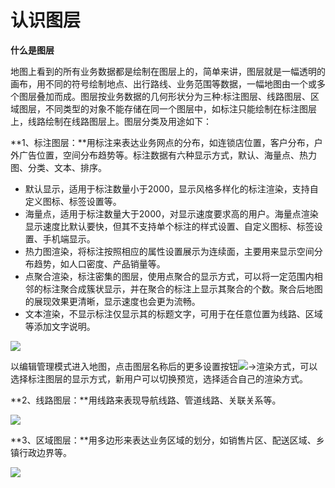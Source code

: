 # 认识图层
**什么是图层**

地图上看到的所有业务数据都是绘制在图层上的，简单来讲，图层就是一幅透明的画布，用不同的符号绘制地点、出行路线、业务范围等数据，一幅地图由一个或多个图层叠加而成。图层按业务数据的几何形状分为三种:标注图层、线路图层、区域图层，不同类型的对象不能存储在同一个图层中，如标注只能绘制在标注图层上，线路绘制在线路图层上。图层分类及用途如下：

**1、标注图层：**用标注来表达业务网点的分布，如连锁店位置，客户分布，户外广告位置，空间分布趋势等。标注数据有六种显示方式，默认、海量点、热力图、分类、文本、排序。

- 默认显示，适用于标注数量小于2000，显示风格多样化的标注渲染，支持自定义图标、标签设置等。
- 海量点，适用于标注数量大于2000，对显示速度要求高的用户。海量点渲染显示速度比默认要快，但其不支持单个标注的样式设置、自定义图标、标签设置、手机端显示。
- 热力图渲染，将标注按照相应的属性设置展示为连续面，主要用来显示空间分布趋势，如人口密度、产品销量等。
- 点聚合渲染，标注密集的图层，使用点聚合的显示方式，可以将一定范围内相邻的标注聚合成簇状显示，并在聚合的标注上显示其聚合的个数。聚合后地图的展现效果更清晰，显示速度也会更为流畅。
- 文本渲染，不显示标注仅显示其的标题文字，可用于在任意位置为线路、区域等添加文字说明。

![](https://pic.dituwuyou.com/map%2Fpicture%2Fmark-layer-all.png)

以编辑管理模式进入地图，点击图层名称后的更多设置按钮![](https://pic.dituwuyou.com/map%2Fpicture%2Ficon%2Flayersetting.png)->渲染方式，可以选择标注图层的显示方式，新用户可以切换预览，选择适合自己的渲染方式。

**2、线路图层：**用线路来表现导航线路、管道线路、关联关系等。

![](https://pic.dituwuyou.com/map%2Fpicture%2Fline-layer.png)

**3、区域图层：**用多边形来表达业务区域的划分，如销售片区、配送区域、乡镇行政边界等。

![](https://pic.dituwuyou.com/map%2Fpicture%2Fregion-layer.png)
